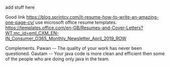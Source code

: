 add stuff here

Good link
https://blog.sprintcv.com/it-resume-how-to-write-an-amazing-one-page-cv/
use microsoft office resume templates.
https://templates.office.com/en-GB/Resumes-and-Cover-Letters?WT.mc_id=eml_CXM_EN-IN_Consumer_O365_Monthly_Newsletter_April_2019_ROW


Complements.
Pawan -- The quality of your work has never been questioned.
Gautam -- Your java code is more clean and efficient then some of the people who are doing only java in the team.


